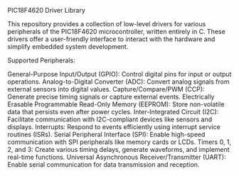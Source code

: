 PIC18F4620 Driver Library

This repository provides a collection of low-level drivers for various peripherals of the PIC18F4620 microcontroller, written entirely in C. These drivers offer a user-friendly interface to interact with the hardware and simplify embedded system development.

Supported Peripherals:

General-Purpose Input/Output (GPIO): Control digital pins for input or output operations.
Analog-to-Digital Converter (ADC): Convert analog signals from external sensors into digital values.
Capture/Compare/PWM (CCP): Generate precise timing signals or capture external events.
Electrically Erasable Programmable Read-Only Memory (EEPROM): Store non-volatile data that persists even after power cycles.
Inter-Integrated Circuit (I2C): Facilitate communication with I2C-compliant devices like sensors and displays.
Interrupts: Respond to events efficiently using interrupt service routines (ISRs).
Serial Peripheral Interface (SPI): Enable high-speed communication with SPI peripherals like memory cards or LCDs.
Timers 0, 1, 2, and 3: Create various timing delays, generate waveforms, and implement real-time functions.
Universal Asynchronous Receiver/Transmitter (UART): Enable serial communication for data transmission and reception.
